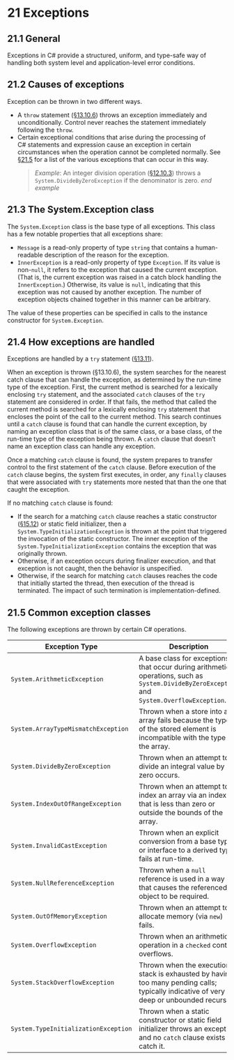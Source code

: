# 21 Exceptions

## 21.1 General

Exceptions in C# provide a structured, uniform, and type-safe way of handling both system level and application-level error conditions.

## 21.2 Causes of exceptions

Exception can be thrown in two different ways.

- A `throw` statement ([§13.10.6](statements.md#13106-the-throw-statement)) throws an exception immediately and unconditionally. Control never reaches the statement immediately following the `throw`.
- Certain exceptional conditions that arise during the processing of C# statements and expression cause an exception in certain circumstances when the operation cannot be completed normally. See [§21.5](exceptions.md#215-common-exception-classes) for a list of the various exceptions that can occur in this way.  
    > *Example*: An integer division operation ([§12.10.3](expressions.md#12103-division-operator)) throws a `System.DivideByZeroException` if the denominator is zero. *end example*

## 21.3 The System.Exception class

The `System.Exception` class is the base type of all exceptions. This class has a few notable properties that all exceptions share:

- `Message` is a read-only property of type `string` that contains a human-readable description of the reason for the exception.
- `InnerException` is a read-only property of type `Exception`. If its value is non-`null`, it refers to the exception that caused the current exception. (That is, the current exception was raised in a catch block handling the `InnerException`.) Otherwise, its value is `null`, indicating that this exception was not caused by another exception. The number of exception objects chained together in this manner can be arbitrary.

The value of these properties can be specified in calls to the instance constructor for `System.Exception`.

## 21.4 How exceptions are handled

Exceptions are handled by a `try` statement ([§13.11](statements.md#1311-the-try-statement)).

When an exception is thrown (§13.10.6), the system searches for the nearest catch clause that can handle the exception, as determined by the run-time type of the exception. First, the current method is searched for a lexically enclosing `try` statement, and the associated `catch` clauses of the `try` statement are considered in order. If that fails, the method that called the current method is searched for a lexically enclosing `try` statement that encloses the point of the call to the current method. This search continues until a `catch` clause is found that can handle the current exception, by naming an exception class that is of the same class, or a base class, of the run-time type of the exception being thrown. A `catch` clause that doesn’t name an exception class can handle any exception.

Once a matching `catch` clause is found, the system prepares to transfer control to the first statement of the `catch` clause. Before execution of the `catch` clause begins, the system first executes, in order, any `finally` clauses that were associated with `try` statements more nested that than the one that caught the exception.

If no matching `catch` clause is found:

- If the search for a matching `catch` clause reaches a static constructor ([§15.12](classes.md#1512-static-constructors)) or static field initializer, then a `System.TypeInitializationException` is thrown at the point that triggered the invocation of the static constructor. The inner exception of the `System.TypeInitializationException` contains the exception that was originally thrown.
- Otherwise, if an exception occurs during finalizer execution, and that exception is not caught, then the behavior is unspecified.
- Otherwise, if the search for matching `catch` clauses reaches the code that initially started the thread, then execution of the thread is terminated. The impact of such termination is implementation-defined.

## 21.5 Common exception classes

The following exceptions are thrown by certain C# operations.

**Exception Type**                       | **Description**
----------------                         | -----------
`System.ArithmeticException`             | A base class for exceptions that occur during arithmetic operations, such as `System.DivideByZeroException` and `System.OverflowException`.
`System.ArrayTypeMismatchException`      | Thrown when a store into an array fails because the type of the stored element is incompatible with the type of the array.
`System.DivideByZeroException`           | Thrown when an attempt to divide an integral value by zero occurs.
`System.IndexOutOfRangeException`        | Thrown when an attempt to index an array via an index that is less than zero or outside the bounds of the array.
`System.InvalidCastException`            | Thrown when an explicit conversion from a base type or interface to a derived type fails at run-time.
`System.NullReferenceException`          | Thrown when a `null` reference is used in a way that causes the referenced object to be required.
`System.OutOfMemoryException`            | Thrown when an attempt to allocate memory (via `new`) fails.
`System.OverflowException`               | Thrown when an arithmetic operation in a `checked` context overflows.
`System.StackOverflowException`          | Thrown when the execution stack is exhausted by having too many pending calls; typically indicative of very deep or unbounded recursion.
`System.TypeInitializationException`     | Thrown when a static constructor or static field initializer throws an exception, and no `catch` clause exists to catch it.

